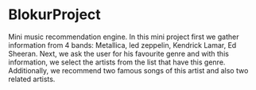 # BlokurProject
Mini music recommendation engine. In this mini project first we gather information from 4 bands: Metallica, led zeppelin, Kendrick Lamar, Ed Sheeran. 
Next,  we ask the user for his favourite genre and with this information, we select the artists from the list that have this genre. Additionally, we recommend two famous songs of this artist and also two related artists. 
